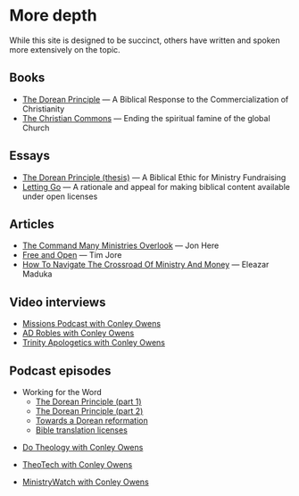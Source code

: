 
# More depth

While this site is designed to be succinct, others have written and spoken more extensively on the topic.

## Books

 * [The Dorean Principle](https://thedoreanprinciple.org/) &mdash; A Biblical Response to the Commercialization of Christianity
 * [The Christian Commons](https://www.unfoldingword.org/publications/the-christian-commons) &mdash; Ending the spiritual famine of the global Church


## Essays

 * [The Dorean Principle (thesis)](https://thedoreanprinciple.org/dorean-thesis.pdf) &mdash; A Biblical Ethic for Ministry Fundraising
 * [Letting Go](/letting_go.pdf) &mdash; A rationale and appeal for making biblical content available under open licenses


## Articles

 * [The Command Many Ministries Overlook](/articles/command-many-overlook/) &mdash; Jon Here
 * [Free and Open](https://www.missionfrontiers.org/issue/article/free-and-open) &mdash; Tim Jore
 * [How To Navigate The Crossroad Of Ministry And Money](https://africa.thegospelcoalition.org/reviews/how-to-navigate-the-crossroad-of-ministry-and-money/) &mdash; Eleazar Maduka


## Video interviews

 * [Missions Podcast with Conley Owens](https://www.youtube.com/watch?v=Af6JngwT2Hs)
 * [AD Robles with Conley Owens](https://www.youtube.com/watch?v=k7LqSf7W-V8)
 * [Trinity Apologetics with Conley Owens](https://www.youtube.com/watch?v=qxBaB1N3JBI)
 <!-- * [Joe Ensley with Conley Owens](https://www.youtube.com/watch?v=LrM4BIz2G3w) -->


## Podcast episodes

 * Working for the Word
    * [The Dorean Principle (part 1)](https://podcasts.google.com/feed/aHR0cHM6Ly9hbmNob3IuZm0vcy9mM2FhZDU0L3BvZGNhc3QvcnNz/episode/OTkyMDJjMWQtNjg0Zi00YjRhLTlmMDgtMDVjNTkzNDE0OTZm?sa=X&ved=0CA0QkfYCahcKEwjg-bmgv4z8AhUAAAAAHQAAAAAQAQ)
    * [The Dorean Principle (part 2)](https://podcasts.google.com/feed/aHR0cHM6Ly9hbmNob3IuZm0vcy9mM2FhZDU0L3BvZGNhc3QvcnNz/episode/YTI3YzAzYTAtOTI0Mi00MmM0LWIxYjAtNmQ2MzYxZWZkZDU2?sa=X&ved=0CA0QkfYCahcKEwjg-bmgv4z8AhUAAAAAHQAAAAAQAQ)
    * [Towards a Dorean reformation](https://podcasts.google.com/feed/aHR0cHM6Ly9hbmNob3IuZm0vcy9mM2FhZDU0L3BvZGNhc3QvcnNz/episode/M2VmYmY4MTctODE1Yy00OTk2LTgyMGEtNDJjNzJkMWFmYjc4?sa=X&ved=0CA0QkfYCahcKEwjg-bmgv4z8AhUAAAAAHQAAAAAQAQ)
    * [Bible translation licenses](https://podcasts.google.com/feed/aHR0cHM6Ly9hbmNob3IuZm0vcy9mM2FhZDU0L3BvZGNhc3QvcnNz/episode/ZjUyOWRjOWUtY2I3MS00ZjM5LWE1M2YtMjg5ZjlmMGJhZmNm?sa=X&ved=0CA0QkfYCahcKEwjorPjQwcn8AhUAAAAAHQAAAAAQAQ)
 <!-- * [The B.A.R. with Conley Owens](https://podcasts.google.com/feed/aHR0cHM6Ly9mZWVkcy5yZWRjaXJjbGUuY29tLzZhYjFlM2UwLWJmNjgtNGE1Mi1hYjM3LTA0NWM3MWI4NDRjMw/episode/NjA1NzZjM2ItOTkyZi00Y2JkLWJiNDItZWJiNTI5NDg0ZjM5?sa=X&ved=0CAgQuIEEahcKEwi44tyjvYz8AhUAAAAAHQAAAAAQQA) -->
 <!-- * [Truthspresso with Conley Owens](https://podcasts.google.com/feed/aHR0cHM6Ly9mZWVkcy5jYXB0aXZhdGUuZm0vdHJ1dGhzcHJlc3NvLw/episode/ZGI5ZjExZWUtZGE2Zi00YmQ0LWFkMGEtYzFhMDMwYTU5OGIw?sa=X&ved=0CAgQuIEEahcKEwi44tyjvYz8AhUAAAAAHQAAAAAQQA)
 * [Hope in Source with Conley Owens](https://podcasts.google.com/feed/aHR0cHM6Ly9mZWVkcy50cmFuc2lzdG9yLmZtL2hvcGUtaW4tc291cmNl/episode/MDI5NDM4YTYtOThjNy00NDllLWI3YzYtOWM5Yjg2MTg1ZWU5?sa=X&ved=0CAUQkfYCahcKEwjAw-WGv4z8AhUAAAAAHQAAAAAQAw) -->
 * [Do Theology with Conley Owens](https://podcasts.google.com/feed/aHR0cHM6Ly93d3cuZG90aGVvbG9neS5jb20vZmVlZC54bWw/episode/ZG90aGVvbG9neS5wb2RiZWFuLmNvbS83ZTg4MDYyOS0zMTk0LTMzZWMtOGU2OS1jNjRlMmNmY2VkMDk?sa=X&ved=0CAIQuIEEahgKEwi4pv-VwIz8AhUAAAAAHQAAAAAQiAc)
 <!-- * [Things Above Us Roundtable with Conley Owens](https://podcasts.google.com/feed/aHR0cHM6Ly90aGluZ3NhYm92ZS51cy9jYXRlZ29yeS9yb3VuZHRhYmxlL2ZlZWQv/episode/aHR0cHM6Ly90aGluZ3NhYm92ZS51cy8_cD0xNDQxNg?sa=X&ved=0CAIQuIEEahgKEwi4pv-VwIz8AhUAAAAAHQAAAAAQiAc) -->
 <!-- * [The Bible Bashed with Conley Owens](https://podcasts.google.com/feed/aHR0cHM6Ly9hbmNob3IuZm0vcy83YmNmN2MyNC9wb2RjYXN0L3Jzcw/episode/ZGJiZmNmOTMtOTUxMy00NDJlLTk2YzUtYzY0YWQxOWRkNzUy?sa=X&ved=0CAIQuIEEahgKEwi4pv-VwIz8AhUAAAAAHQAAAAAQiAc) -->
 <!-- * [Rooted In Revelation with Conley Owens](https://podcasts.google.com/feed/aHR0cHM6Ly9hbmNob3IuZm0vcy81M2RjYmU3MC9wb2RjYXN0L3Jzcw/episode/ZmE0ZmU5NDEtNjMxMS00ZTExLWFkNzYtNjEyYzcxYTNlMGI0?sa=X&ved=0CAgQuIEEahgKEwi4pv-VwIz8AhUAAAAAHQAAAAAQkQc) -->
 * [TheoTech with Conley Owens](https://podcasts.google.com/feed/aHR0cHM6Ly93d3cudGhlb3RlY2gub3JnL2ZlZWQv/episode/ZTk3NGZlMGEtMjAxMS00YjAzLWFhMDMtMTNiNjU4MmE3MzRh?sa=X&ved=0CA0QkfYCahcKEwjIwqj6wYz8AhUAAAAAHQAAAAAQAQ)
 <!-- * [The Pantry Podcast with Conley Owens](https://podcasts.google.com/feed/aHR0cHM6Ly90aGVwYW50cnlwb2RjYXN0LmNvbS9wb2RjYXN0L2ZlZWQv/episode/aHR0cHM6Ly90aGVwYW50cnlwb2RjYXN0LmNvbS8_cG9zdF90eXBlPXBvZGNhc3QmcD00MDAz?sa=X&ved=0CAIQuIEEahcKEwiA892rwoz8AhUAAAAAHQAAAAAQQw) -->
 * [MinistryWatch with Conley Owens](https://podcasts.google.com/feed/aHR0cHM6Ly9taW5pc3RyeXdhdGNoLmNvbS9wb2RjYXN0L01pbmlzdHJ5V2F0Y2hQb2RjYXN0LnhtbA/episode/aHR0cHM6Ly8xNTUuMTM4LjIxOS4yNDkvP3A9MTIxMjU?sa=X&ved=0CAIQuIEEahgKEwjwsOz-wIz8AhUAAAAAHQAAAAAQigI)
 <!-- * [Conversations with a Calvinist with Conley Owens](https://podcasts.google.com/feed/aHR0cHM6Ly9hbmNob3IuZm0vcy8yZjUzNzc2MC9wb2RjYXN0L3Jzcw/episode/YTg0Njg0MDAtMmZkOS00Mzk5LWJmODEtZDY1MDEyOTVlMzE3?sa=X&ved=0CAIQuIEEahgKEwjwsOz-wIz8AhUAAAAAHQAAAAAQpQI) -->
 <!-- * [Reformed Meditations with Conley Owens](https://podcasts.google.com/feed/aHR0cHM6Ly9mZWVkcy5yZWRjaXJjbGUuY29tL2I3YzZiMjc2LTk2Y2ItNDA5ZC1iZTA5LWFkNjM2OTliZGQ1Ng/episode/N2UwMjkwYWItZGYzMS00N2EyLWFiNmEtNGQyMTQxMzAwMTk1?sa=X&ved=0CAIQuIEEahcKEwjYhraxz4z8AhUAAAAAHQAAAAAQNA) -->
